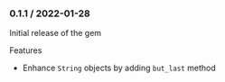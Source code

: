 ### 0.1.1 / 2022-01-28

Initial release of the gem

Features
* Enhance `String` objects by adding `but_last` method
